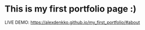 # This is my first portfolio page :)

LIVE DEMO: https://alexdenkko.github.io/my_first_portfolio/#about

